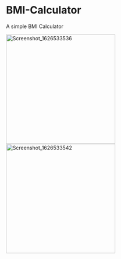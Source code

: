 # BMI-Calculator
 A simple BMI Calculator

<img src="https://user-images.githubusercontent.com/73791635/126040795-e11e26a6-bb31-4926-9327-43346a815b44.png" alt="Screenshot_1626533536" width="300"/>

<img src="https://user-images.githubusercontent.com/73791635/126040811-b6d86861-0dd4-41a6-9f66-d0a115558f2d.png" alt="Screenshot_1626533542" width="300"/>

